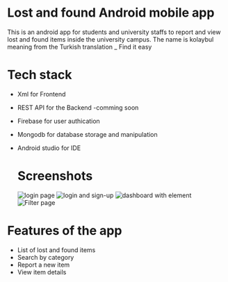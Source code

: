 # Lost and found Android mobile app

This is an android app for students and university staffs to report and view lost and found items inside the university campus. 
The name is kolaybul meaning from the Turkish translation _ Find it easy

# Tech stack

- Xml for Frontend
- REST API for the Backend -comming soon
- Firebase for user authication
- Mongodb for database storage and manipulation
- Android studio for IDE

  # Screenshots

  ![login page ](https://github.com/user-attachments/assets/7109f6c0-5f09-4e89-b161-d2764c1679bc)
  ![login and sign-up](https://github.com/user-attachments/assets/15085e06-d9ff-4c03-92e3-e63ca01dad3c)
  ![dashboard with element](https://github.com/user-attachments/assets/1e630cd1-e33f-4010-91d4-aeb4c533a753)
![Filter page](https://github.com/user-attachments/assets/01eee190-f196-48d5-809c-77c9e44a31fe)



# Features of the app

- List of lost and found items
- Search by category
- Report a new item
- View item details
